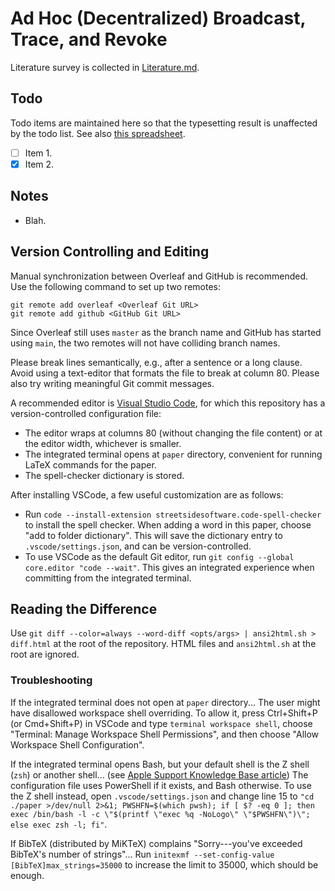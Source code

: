 # Ad Hoc (Decentralized) Broadcast, Trace, and Revoke

Literature survey is collected in [Literature.md](Literature.md).

## Todo

Todo items are maintained here so that the typesetting result is unaffected by the todo list. See also [this spreadsheet](#).

- [ ] Item 1.
- [x] Item 2.

## Notes

- Blah.

## Version Controlling and Editing

Manual synchronization between Overleaf and GitHub is recommended. Use the following command to set up two remotes:

```
git remote add overleaf <Overleaf Git URL>
git remote add github <GitHub Git URL>
```

Since Overleaf still uses `master` as the branch name and GitHub has started using `main`, the two remotes will not have colliding branch names.

Please break lines semantically, e.g., after a sentence or a long clause. Avoid using a text-editor that formats the file to break at column 80. Please also try writing meaningful Git commit messages.

A recommended editor is [Visual Studio Code](https://code.visualstudio.com/), for which this repository has a version-controlled configuration file:

- The editor wraps at columns 80 (without changing the file content) or at the editor width, whichever is smaller.
- The integrated terminal opens at `paper` directory, convenient for running LaTeX commands for the paper.
- The spell-checker dictionary is stored.

After installing VSCode, a few useful customization are as follows:

- Run `code --install-extension streetsidesoftware.code-spell-checker` to install the spell checker. When adding a word in this paper, choose "add to folder dictionary". This will save the dictionary entry to `.vscode/settings.json`, and can be version-controlled.
- To use VSCode as the default Git editor, run `git config --global core.editor "code --wait"`. This gives an integrated experience when committing from the integrated terminal.

## Reading the Difference

Use `git diff --color=always --word-diff <opts/args> | ansi2html.sh > diff.html` at the root of the repository.
HTML files and `ansi2html.sh` at the root are ignored.

### Troubleshooting

If the integrated terminal does not open at `paper` directory...
The user might have disallowed workspace shell overriding. To allow it, press Ctrl+Shift+P (or Cmd+Shift+P) in VSCode and type `terminal workspace shell`, choose "Terminal: Manage Workspace Shell Permissions", and then choose "Allow Workspace Shell Configuration".

If the integrated terminal opens Bash, but your default shell is the Z shell (`zsh`) or another shell... (see [Apple Support Knowledge Base article](https://support.apple.com/kb/HT208050))
The configuration file uses PowerShell if it exists, and Bash otherwise. To use the Z shell instead, open `.vscode/settings.json` and change line 15 to `"cd ./paper >/dev/null 2>&1; PWSHFN=$(which pwsh); if [ $? -eq 0 ]; then exec /bin/bash -l -c \"$(printf \"exec %q -NoLogo\" \"$PWSHFN\")\"; else exec zsh -l; fi"`.

If BibTeX (distributed by MiKTeX) complains "Sorry---you've exceeded BibTeX's number of strings"...
Run `initexmf --set-config-value [BibTeX]max_strings=35000` to increase the limit to 35000, which should be enough.
